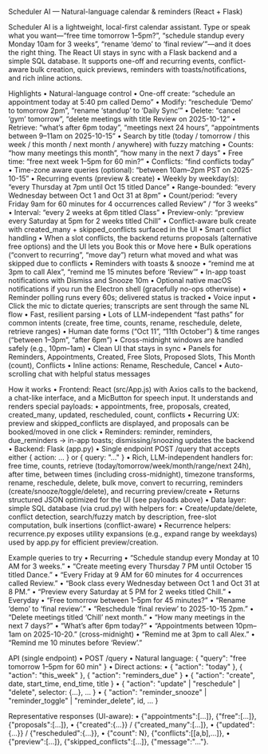 Scheduler AI — Natural-language calendar & reminders (React + Flask)

Scheduler AI is a lightweight, local-first calendar assistant. Type or speak what you want—“free time tomorrow 1–5pm?”, “schedule standup every Monday 10am for 3 weeks”, “rename ‘demo’ to ‘final review’”—and it does the right thing. The React UI stays in sync with a Flask backend and a simple SQL database. It supports one-off and recurring events, conflict-aware bulk creation, quick previews, reminders with toasts/notifications, and rich inline actions.

Highlights
	•	Natural-language control
	•	One-off create: “schedule an appointment today at 5:40 pm called Demo”
	•	Modify: “reschedule ‘Demo’ to tomorrow 2pm”, “rename ‘standup’ to ‘Daily Sync’”
	•	Delete: “cancel ‘gym’ tomorrow”, “delete meetings with title Review on 2025-10-12”
	•	Retrieve: “what’s after 6pm today”, “meetings next 24 hours”, “appointments between 9–11am on 2025-10-15”
	•	Search by title (today / tomorrow / this week / this month / next month / anywhere) with fuzzy matching
	•	Counts: “how many meetings this month”, “how many in the next 7 days”
	•	Free time: “free next week 1–5pm for 60 min?”
	•	Conflicts: “find conflicts today”
	•	Time-zone aware queries (optional): “between 10am–2pm PST on 2025-10-15”
	•	Recurring events (preview & create)
	•	Weekly by weekday(s): “every Thursday at 7pm until Oct 15 titled Dance”
	•	Range-bounded: “every Wednesday between Oct 1 and Oct 31 at 8pm”
	•	Count/period: “every Friday 9am for 60 minutes for 4 occurrences called Review” / “for 3 weeks”
	•	Interval: “every 2 weeks at 6pm titled Class”
	•	Preview-only: “preview every Saturday at 5pm for 2 weeks titled Chill”
	•	Conflict-aware bulk create with created_many + skipped_conflicts surfaced in the UI
	•	Smart conflict handling
	•	When a slot conflicts, the backend returns proposals (alternative free options) and the UI lets you Book this or Move here
	•	Bulk operations (“convert to recurring”, “move day”) return what moved and what was skipped due to conflicts
	•	Reminders with toasts & snooze
	•	“remind me at 3pm to call Alex”, “remind me 15 minutes before ‘Review’”
	•	In-app toast notifications with Dismiss and Snooze 10m
	•	Optional native macOS notifications if you run the Electron shell (gracefully no-ops otherwise)
	•	Reminder polling runs every 60s; delivered status is tracked
	•	Voice input
	•	Click the mic to dictate queries; transcripts are sent through the same NL flow
	•	Fast, resilient parsing
	•	Lots of LLM-independent “fast paths” for common intents (create, free time, counts, rename, reschedule, delete, retrieve ranges)
	•	Human date forms (“Oct 11”, “11th October”) & time ranges (“between 1–3pm”, “after 6pm”)
	•	Cross-midnight windows are handled safely (e.g., 10pm–1am)
	•	Clean UI that stays in sync
	•	Panels for Reminders, Appointments, Created, Free Slots, Proposed Slots, This Month (count), Conflicts
	•	Inline actions: Rename, Reschedule, Cancel
	•	Auto-scrolling chat with helpful status messages

How it works
	•	Frontend: React (src/App.js) with Axios calls to the backend, a chat-like interface, and a MicButton for speech input. It understands and renders special payloads:
	•	appointments, free, proposals, created, created_many, updated, rescheduled, count, conflicts
	•	Recurring UX: preview and skipped_conflicts are displayed, and proposals can be booked/moved in one click
	•	Reminders: reminder, reminders, due_reminders → in-app toasts; dismissing/snoozing updates the backend
	•	Backend: Flask (app.py)
	•	Single endpoint POST /query that accepts either { action: ... } or { query: "…" }
	•	Rich, LLM-independent handlers for: free time, counts, retrieve (today/tomorrow/week/month/range/next 24h), after time, between times (including cross-midnight), timezone transforms, rename, reschedule, delete, bulk move, convert to recurring, reminders (create/snooze/toggle/delete), and recurring preview/create
	•	Returns structured JSON optimized for the UI (see payloads above)
	•	Data layer: simple SQL database (via crud.py) with helpers for:
	•	Create/update/delete, conflict detection, search/fuzzy match by description, free-slot computation, bulk insertions (conflict-aware)
	•	Recurrence helpers: recurrence.py exposes utility expansions (e.g., expand range by weekdays) used by app.py for efficient preview/creation.

  Example queries to try
	•	Recurring
	•	“Schedule standup every Monday at 10 AM for 3 weeks.”
	•	“Create meeting every Thursday 7 PM until October 15 titled Dance.”
	•	“Every Friday at 9 AM for 60 minutes for 4 occurrences called Review.”
	•	“Book class every Wednesday between Oct 1 and Oct 31 at 8 PM.”
	•	“Preview every Saturday at 5 PM for 2 weeks titled Chill.”
	•	Everyday
	•	“Free tomorrow between 1–5pm for 45 minutes?”
	•	“Rename ‘demo’ to ‘final review’.”
	•	“Reschedule ‘final review’ to 2025-10-15 2pm.”
	•	“Delete meetings titled ‘Chill’ next month.”
	•	“How many meetings in the next 7 days?”
	•	“What’s after 6pm today?”
	•	“Appointments between 10pm–1am on 2025-10-20.” (cross-midnight)
	•	“Remind me at 3pm to call Alex.”
	•	“Remind me 10 minutes before ‘Review’.”

API (single endpoint)
	•	POST /query
	•	Natural language: { "query": "free tomorrow 1–5pm for 60 min" }
	•	Direct actions:
	•	{ "action": "today" }, { "action": "this_week" }, { "action": "reminders_due" }
	•	{ "action": "create", date, start_time, end_time, title }
	•	{ "action": "update" | "reschedule" | "delete", selector: {...}, ... }
	•	{ "action": "reminder_snooze" | "reminder_toggle" | "reminder_delete", id, ... }

Representative responses (UI-aware):
	•	{"appointments":[...]}, {"free":[...]}, {"proposals":[...]},
	•	{"created":{...}} / {"created_many":[...]},
	•	{"updated":{...}} / {"rescheduled":{...}},
	•	{"count": N}, {"conflicts":[[a,b],...]},
	•	{"preview":[...]}, {"skipped_conflicts":[...]}, {"message":"..."}.
